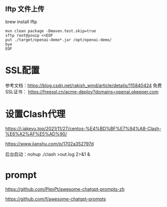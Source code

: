 
## lftp 文件上传
brew install lftp
```shell
mvn clean package -Dmaven.test.skip=true
sftp root@youip <<EOF
put ./target/openai-demo*.jar /opt/openai-demo/
bye
EOF
```

# SSL配置
参考文档：https://blog.csdn.net/rakish_wind/article/details/115840424
免费SSL证书：
https://freessl.cn/acme-deploy?domains=openai.okeeper.com

# 设置Clash代理
https://i.jakeyu.top/2021/11/27/centos-%E4%BD%BF%E7%94%A8-Clash-%E6%A2%AF%E5%AD%90/

https://www.jianshu.com/p/1702a352797d

后台启动：nohup ./clash >out.log 2>&1 &


# prompt
https://github.com/PlexPt/awesome-chatgpt-prompts-zh

https://github.com/f/awesome-chatgpt-prompts